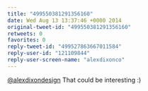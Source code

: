 ```yaml
---
title: "499550381291356160"
date: Wed Aug 13 13:37:46 +0000 2014
original-tweet-id: "499550381291356160"
retweets: 0
favorites: 0
reply-tweet-id: "499527863667011584"
reply-user-id: "121109844"
reply-user-screen-name: "alexdixonco"
---
```

<a href="https://twitter.com/alexdixondesign">@alexdixondesign</a> That could be interesting :)
